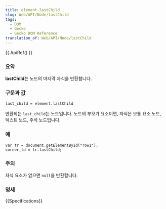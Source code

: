 ```yaml
---
title: element.lastChild
slug: Web/API/Node/lastChild
tags:
  - DOM
  - Gecko
  - Gecko DOM Reference
translation_of: Web/API/Node/lastChild
---
```

{{ ApiRef() }}

### 요약

**lastChild**는 노드의 마지막 자식을 반환합니다.

### 구문과 값

    last_child = element.lastChild

반환되는 `last_child`는 노드입니다. 노드의 부모가 요소이면, 자식은 보통 요소 노드, 텍스트 노드, 주석 노드입니다.

### 예

    var tr = document.getElementById("row1");
    corner_td = tr.lastChild;

### 주의

자식 요소가 없으면 `null`을 반환합니다.

### 명세

{{Specifications}}
